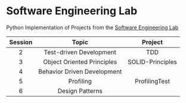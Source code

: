 # Software Engineering Lab
Python Implementation of Projects from the [Software Engineering Lab](https://github.com/ssc-public/Software-Engineering-Lab/)

| Session | Topic | Project |
| :-----: | :---: | :-----: |
| 2 | Test-driven Development | TDD |
| 3 | Object Oriented Principles | SOLID-Principles |
| 4 | Behavior Driven Development | |
| 5 | Profiling | ProfilingTest |
| 6 | Design Patterns | |
